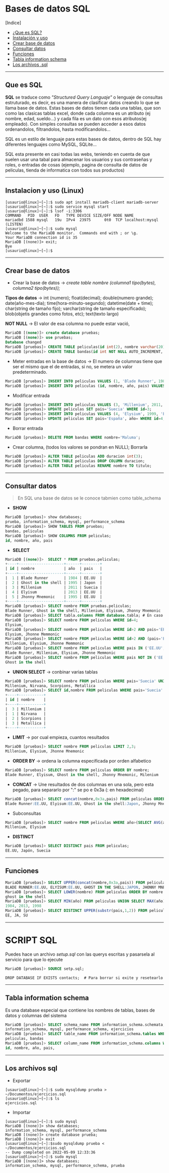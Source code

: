# Bases de datos SQL

\[Indice]

 - [¿Que es SQL?](#que-es-sql)
 - [Instalación y uso](#instalacion-y-uso)
 - [Crear base de datos](#crear-base-de-datos)
 - [Consultar datos](#consultar-datos)
 - [Funciones](#funciones)
 - [Tabla information schema](#tabla-information-schema)
 - [Los archivos .sql](#los-archivos-sql)

----------------------------------------------------------------------

## Que es SQL

**SQL** se traduce como *"Structured Query Languaje"* o lenguaje de consultas estruturado, es decir, es una manera de clasificar datos creando lo que 
se llama base de datos. Estas bases de datos tienen cada una tablas, que son como las clasicas tablas excel, donde cada columna es un atributo (ej nombre, edad, sueldo...) y cada fila es un dato con esos atributos(ej empleado). Con simples consultas se pueden acceder a esos datos ordenandolos, filtrandolos, hasta modificandolos...

SQL es un estilo de lenguaje para estas bases de datos, dentro de SQL hay diferentes lenguajes como MySQL, SQLite...

SQL esta presente en casi todas las webs, teniendo en cuenta de que suelen usar una tabal para almacenar los usuarios y sus contraseñas y roles, o entradas de cosas
(ejemplo, pagina de consulta de datos de peliculas, tienda de informatica con todos sus productos)

----------------------------------------------------------------------

## Instalacion y uso (Linux)

```console
[usaurio@linux]─[~]:$ sudo apt install mariadb-client mariadb-server
[usaurio@linux]─[~]:$ sudo service mysql start
[usaurio@linux]─[~]:$ lsof -i:3306                                                                                                                       
COMMAND   PID  USER   FD   TYPE DEVICE SIZE/OFF NODE NAME
mariadbd 1588 mysql   19u  IPv4  23975      0t0  TCP localhost:mysql (LISTEN)
[usaurio@linux]─[~]:$ sudo mysql
Welcome to the MariaDB monitor.  Commands end with ; or \g.
Your MariaDB connection id is 35
MariaDB [(none)]> exit;
Bye
[usaurio@linux]─[~]:$
```

----------------------------------------------------------------------

## Crear base de datos

 - Crear la base de datos -> *create table nombre (columna1 tipo(bytes), columna2 tipo(bytes));*

**Tipos de datos** -> int (numero); float(decimal); double(numero grande); date(año-mes-dia); time(hora-minuto-segundo); datetime(date + time); 
char(string de tamaño fijo); varchar(string de tamaño especificado); blob(objetis grandes como fotos, etc); text(texto largo)

**NOT NULL** -> El valor de esa columna no puede estar vació, 

```sql
MariaDB [(none)]> create database pruebas;
MariaDB [(none)]> use pruebas;
Database changed
MariaDB [pruebas]> CREATE TABLE peliculas(id int(2), nombre varchar(20), año varchar(4), pais varchar(10), PRIMARY KEY(id));  
MariaDB [pruebas]> CREATE TABLE bandas(id int NOT NULL AUTO_INCREMENT, nombre varchar(10) NOT NULL, PRIMARY KEY(id));
```
- Meter entradas en la base de datos -> El numero de columnas tiene que ser el mismo que el de entradas, si no, se metera un valor predeterminado.
```sql
MariaDB [pruebas]> INSERT INTO peliculas VALUES (1, 'Blade Runner', 1984, 'EE.UU');
MariaDB [pruebas]> INSERT INTO peliculas (id, nombre, año, pais) VALUES (2, 'Ghost in the shell', 1995, 'Japon');
```
- Modificar entrada 
```sql
MariaDB [pruebas]> INSERT INTO peliculas VALUES (3, 'Millenium', 2011, 'EE.UU');
MariaDB [pruebas]> UPDATE peliculas SET pais='Suecia' WHERE id=3;
MariaDB [pruebas]> INSERT INTO peliculas VALUES (4, 'Elysium', 1999, 'España');
MariaDB [pruebas]> UPDATE peliculas SET pais='España', año= WHERE id=4;
```
- Borrar entrada
```sql
MariaDB [pruebas]> DELETE FROM bandas WHERE nombre='Maluma';
```
- Crear columna, (todos los valores se pondran en NULL); Borrarla
```sql
MariaDB [pruebas]> ALTER TABLE peliculas ADD duracion int(3);
MariaDB [pruebas]> ALTER TABLE peliculas DROP COLUMN duracion;
MariaDB [pruebas]> ALTER TABLE peliculas RENAME nombre TO titulo;
```
----------------------------------------------------------------------

## Consultar datos 

> En SQL una base de datos se le conoce tabmien como table_schema

- **SHOW**
```sql
MariaDB [pruebas]> show databases;
prueba, information_schema, mysql, performance_schema
MariaDB [pruebas]> SHOW TABLES FROM pruebas; 
bandas, peliculas
MariaDB [pruebas]> SHOW COLUMNS FROM peliculas; 
id, nombre, año, pais
```
- **SELECT**

```sql
MariaDB [(none)]>  SELECT * FROM pruebas.peliculas;
+----+--------------------+------+--------+
| id | nombre             | año  | pais   |
+----+--------------------+------+--------+
|  1 | Blade Runner       | 1984 | EE.UU  |
|  2 | Ghost in the shell | 1995 | Japon  |
|  3 | Millenium          | 2011 | Suecia |
|  4 | Elyisum            | 2013 | EE.UU  |
|  5 | Jhonny Mnemonic    | 1995 | EE.UU  |
+----+--------------------+------+--------+
MariaDB [pruebas]> SELECT nombre FROM pruebas.peliculas;
Blade Runner, Ghost in the shell, Millenium, Elyisum, Jhonny Mnemonic 
MariaDB [pruebas]> SELECT tabla.columns FROM database.tabla; # En caso de haber varias tablas con el mismo nombre
MariaDB [pruebas]> SELECT nombre FROM peliculas WHERE id=4;
Elysium, 
MariaDB [pruebas]> SELECT nombre FROM peliculas WHERE id>2 AND pais='EE.UU';
Elysium, Jhonne Memmonic
MariaDB [pruebas]> SELECT nombre FROM peliculas WHERE id>2 AND (pais='EE.UU' OR pais='Suecia');
Millenium, Elysium, Jhonne Memmonic
MariaDB [pruebas]> SELECT nombre FROM peliculas WHERE pais IN ('EE.UU','Suecia');
Blade Runner, Millenium, Elysium, Jhonne Memmonic
MariaDB [pruebas]> SELECT nombre FROM peliculas WHERE pais NOT IN ('EE.UU','Suecia');
Ghost in the shell
```
- **UNION SELECT** -> conbinar varias tablas 

```sql
MariaDB [pruebas]> SELECT nombre FROM peliculas WHERE pais='Suecia' UNION SELECT nombre from bandas;
Millenium, Nirvana, Scorpions, Metallica
MariaDB [pruebas]> SELECT id,nombre FROM peliculas WHERE pais='Suecia' UNION SELECT id,nombre from bandas;
+----+-----------+
| id | nombre    |
+----+-----------+
|  3 | Millenium |
|  1 | Nirvana   |
|  2 | Scorpions |
|  3 | Metallica |
+----+-----------+
```
- **LIMIT** -> por cual empieza, cuantos resultados  
```sql
MariaDB [pruebas]> SELECT nombre FROM peliculas LIMIT 2,3;
Millenium, Elysium, Jhonne Mnemonic
```
- **ORDER BY** -> ordena la columna especificada por orden alfabetico
```sql
MariaDB [pruebas]> SELECT nombre FROM peliculas ORDER BY nombre;
Blade Runner, Elyisum, Ghost in the shell, Jhonny Mnemonic, Milenium      
```
- **CONCAT** -> Une resultados de dos columnas en una sola, pero esta pegado, para separarlo por ":" se po e 0x3a (: en hexadecimal)
```sql
MariaDB [pruebas]> SELECT concat(nombre,0x3a,pais) FROM peliculas ORDER BY nombre;
Blade Runner:EE.UU, Elyisum:EE.UU, Ghost in the shell:Japon, Jhonny Mnemonic:EE.UU, Milenium:Suecia   
```
 - Subconsultas
```sql
MariaDB [pruebas]> SELECT nombre FROM peliculas WHERE año>(SELECT AVG(año) FROM peliculas);
Millenium, Elysium
```
- **DISTINCT** 
```sql
MariaDB [pruebas]> SELECT DISTINCT pais FROM peliculas;
EE.UU, Japón, Suecia
```

----------------------------------------------------------------------

## Funciones

```sql
MariaDB [pruebas]> SELECT UPPER(concat(nombre,0x3a,pais)) FROM peliculas ORDER BY nombre;
BLADE RUNNER:EE.UU, ELYISUM:EE.UU, GHOST IN THE SHELL:JAPON, JHONNY MNEMONIC:EE.UU, MILENIUM:SUECIA   
MariaDB [pruebas]> SELECT LOWER(nombre) FROM peliculas ORDER BY nombre LIMIT 2,1;
ghost in the shell
MariaDB [pruebas]> SELECT MIN(año) FROM peliculas UNION SELECT MAX(año) FROM peliculas UNION SELECT AVG(año) FROM peliculas;
1984, 2013, 1998
MariaDB [pruebas]> SELECT DISTINCT UPPER(substr(pais,1,2)) FROM peliculas;
EE, JA, SU
```

----------------------------------------------------------------------

# SCRIPT SQL

Puedes hace un archivo *setup.sql* con las querys escritas y pasarsela al servicio para que lo ejecute
```sql
MariaDB [pruebas]> SOURCE setp.sql;
```
```
DROP DATABASE IF EXISTS contacts;  # Para borrar si exite y resetearlo
```

----------------------------------------------------------------------
## Tabla information schema

Es una database especial que contiene los nombres de tablas, bases de datos y columnas del sistema

```sql
MariaDB [pruebas]> SELECT schema_name FROM information_schema.schemata;
information_schema, mysql, performance_schema, ejercicios
MariaDB [pruebas]> SELECT table_name FROM information_schema.tables WHERE table_schema='prueba';
peliculas, bandas
MariaDB [pruebas]> SELECT column_name FROM information_schema.columns WHERE table_schema='prueba' AND table_name='peliculas';
id, nombre, año, pais, 
```
----------------------------------------------------------------------

## Los archivos sql

- Exportar
```console
[usaurio@linux]─[~]:$ sudo mysqldump prueba > ~/Documentos/ejercicios.sql
[usaurio@linux]─[~]:$ ls
ejercicios.sql
```
- Importar 
```console
[usaurio@linux]─[~]:$ sudo mysql
MariaDB [(none)]> show databases;
information_schema, mysql, performance_schema
MariaDB [(none)]> create database prueba;
MariaDB [(none)]> exit
[usaurio@linux]─[~]:$sudo mysqldump prueba < ~/Documentos/ejercicios.sql
-- Dump completed on 2022-05-09 12:33:36
[usaurio@linux]─[~]:$ sudo mysql
MariaDB [(none)]> show databases;
information_schema, mysql, performance_schema, prueba
```






